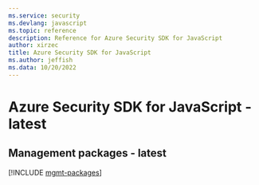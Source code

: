 ```yaml
---
ms.service: security
ms.devlang: javascript
ms.topic: reference
description: Reference for Azure Security SDK for JavaScript
author: xirzec
title: Azure Security SDK for JavaScript
ms.author: jeffish
ms.data: 10/20/2022
---
```

# Azure Security SDK for JavaScript - latest

## Management packages - latest
[!INCLUDE [mgmt-packages](security-mgmt-index.md)]